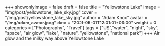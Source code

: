 +++
showonlyimage = false
draft = false
title = "Yellowstone Lake"
image = "img/post/yellowstone_lake_sky.jpg"
cover = "/img/post/yellowstone_lake_sky.jpg"
author = "Adam Knox"
avatar = "/img/adam_avatar.jpeg"
date = "2021-05-01T12:01:01+06:00"
weight = 0
categories = ["Photography", "Travel"]
tags = ["US","water", "night", "sky", "space", "air glow", "lake", "nature", "yellowstone", "national park"]
+++
Air glow and the milky way above Yellowstone Lake
<!--more-->